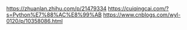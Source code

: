 
https://zhuanlan.zhihu.com/p/21479334
https://cuiqingcai.com/?s=Python%E7%88%AC%E8%99%AB
https://www.cnblogs.com/wyl-0120/p/10358086.html